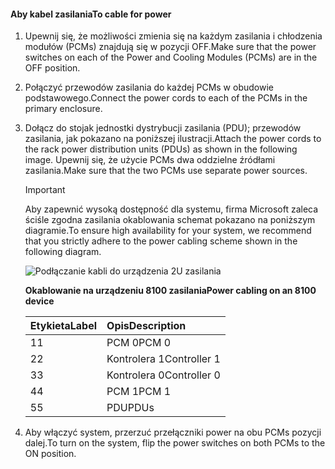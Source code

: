 <!--author=alkohli last changed: 9/16/15-->

#### <a name="to-cable-for-power"></a><span data-ttu-id="4a9c1-101">Aby kabel zasilania</span><span class="sxs-lookup"><span data-stu-id="4a9c1-101">To cable for power</span></span>
1. <span data-ttu-id="4a9c1-102">Upewnij się, że możliwości zmienia się na każdym zasilania i chłodzenia modułów (PCMs) znajdują się w pozycji OFF.</span><span class="sxs-lookup"><span data-stu-id="4a9c1-102">Make sure that the power switches on each of the Power and Cooling Modules (PCMs) are in the OFF position.</span></span>
2. <span data-ttu-id="4a9c1-103">Połączyć przewodów zasilania do każdej PCMs w obudowie podstawowego.</span><span class="sxs-lookup"><span data-stu-id="4a9c1-103">Connect the power cords to each of the PCMs in the primary enclosure.</span></span>
3. <span data-ttu-id="4a9c1-104">Dołącz do stojak jednostki dystrybucji zasilania (PDU); przewodów zasilania, jak pokazano na poniższej ilustracji.</span><span class="sxs-lookup"><span data-stu-id="4a9c1-104">Attach the power cords to the rack power distribution units (PDUs) as shown in the following image.</span></span> <span data-ttu-id="4a9c1-105">Upewnij się, że użycie PCMs dwa oddzielne źródłami zasilania.</span><span class="sxs-lookup"><span data-stu-id="4a9c1-105">Make sure that the two PCMs use separate power sources.</span></span>
   
   > [!IMPORTANT]
   > <span data-ttu-id="4a9c1-106">Aby zapewnić wysoką dostępność dla systemu, firma Microsoft zaleca ściśle zgodna zasilania okablowania schemat pokazano na poniższym diagramie.</span><span class="sxs-lookup"><span data-stu-id="4a9c1-106">To ensure high availability for your system, we recommend that you strictly adhere to the power cabling scheme shown in the following diagram.</span></span> 
   > 
   > 
   
    ![Podłączanie kabli do urządzenia 2U zasilania](./media/storsimple-cable-8100-for-power/HCSCableYour2UDeviceforPower.png)
   
    <span data-ttu-id="4a9c1-108">**Okablowanie na urządzeniu 8100 zasilania**</span><span class="sxs-lookup"><span data-stu-id="4a9c1-108">**Power cabling on an 8100 device**</span></span>
   
   | <span data-ttu-id="4a9c1-109">Etykieta</span><span class="sxs-lookup"><span data-stu-id="4a9c1-109">Label</span></span> | <span data-ttu-id="4a9c1-110">Opis</span><span class="sxs-lookup"><span data-stu-id="4a9c1-110">Description</span></span> |
   |:--- |:--- |
   | <span data-ttu-id="4a9c1-111">1</span><span class="sxs-lookup"><span data-stu-id="4a9c1-111">1</span></span> |<span data-ttu-id="4a9c1-112">PCM 0</span><span class="sxs-lookup"><span data-stu-id="4a9c1-112">PCM 0</span></span> |
   | <span data-ttu-id="4a9c1-113">2</span><span class="sxs-lookup"><span data-stu-id="4a9c1-113">2</span></span> |<span data-ttu-id="4a9c1-114">Kontrolera 1</span><span class="sxs-lookup"><span data-stu-id="4a9c1-114">Controller 1</span></span> |
   | <span data-ttu-id="4a9c1-115">3</span><span class="sxs-lookup"><span data-stu-id="4a9c1-115">3</span></span> |<span data-ttu-id="4a9c1-116">Kontrolera 0</span><span class="sxs-lookup"><span data-stu-id="4a9c1-116">Controller 0</span></span> |
   | <span data-ttu-id="4a9c1-117">4</span><span class="sxs-lookup"><span data-stu-id="4a9c1-117">4</span></span> |<span data-ttu-id="4a9c1-118">PCM 1</span><span class="sxs-lookup"><span data-stu-id="4a9c1-118">PCM 1</span></span> |
   | <span data-ttu-id="4a9c1-119">5</span><span class="sxs-lookup"><span data-stu-id="4a9c1-119">5</span></span> |<span data-ttu-id="4a9c1-120">PDU</span><span class="sxs-lookup"><span data-stu-id="4a9c1-120">PDUs</span></span> |
4. <span data-ttu-id="4a9c1-121">Aby włączyć system, przerzuć przełączniki power na obu PCMs pozycji dalej.</span><span class="sxs-lookup"><span data-stu-id="4a9c1-121">To turn on the system, flip the power switches on both PCMs to the ON position.</span></span>

